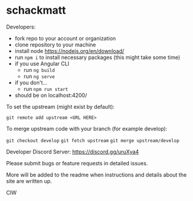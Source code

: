 # schackmatt

Developers:

-   fork repo to your account or organization
-   clone repository to your machine
-   install node https://nodejs.org/en/download/
-   run `npm i` to install necessary packages (this might take some time)
-   if you use Angular CLI
    -   run `ng build`
    -   run `ng serve`
-   if you don't...
    -   run `npm run start`
-   should be on localhost:4200/

To set the upstream (might exist by default):

`git remote add upstream <URL HERE>`

To merge upstream code with your branch (for example develop):

`git checkout develop`
`git fetch upstream`
`git merge upstream/develop`

Developer Discord Server: https://discord.gg/uruXya4

Please submit bugs or feature requests in detailed issues.

More will be added to the readme when instructions and details about the site are written up.

CIW
